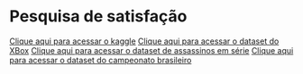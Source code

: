 # Pesquisa de satisfação

[Clique aqui para acessar o kaggle](https://www.kaggle.com/)
[Clique aqui para acessar o dataset do XBox](https://www.kaggle.com/code/vines666/xbox-games-pass-portfolio-data-analysis)
[Clique aqui para acessar o dataset de assassinos em série](https://www.kaggle.com/code/ving2000/serial-murder-analysis)
[Clique aqui para acessar o dataset do campeonato brasileiro](https://www.kaggle.com/code/gustavokonesckifuhr/an-lise-de-dados-campeonato-brasileiro/notebook)